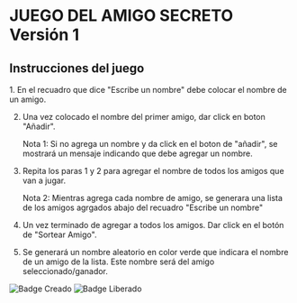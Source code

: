 <h1>JUEGO DEL AMIGO SECRETO Versión 1 </h1>

  <h2> Instrucciones del juego </h2>
1. En el recuadro que dice "Escribe un nombre" debe colocar el nombre de un amigo.
   
2. Una vez colocado el nombre del primer amigo, dar click en boton "Añadir".

   Nota 1: Si no agrega un nombre y da click en el boton de "añadir", se mostrará un mensaje indicando que debe agregar un nombre.
   
4. Repita los paras 1 y 2 para agregar el nombre de todos los amigos que van a jugar.

    Nota 2: Mientras agrega cada nombre de amigo, se generara una lista de los amigos agrgados abajo del recuadro "Escribe un nombre"

6. Un vez terminado de agregar a todos los amigos. Dar click en el botón de "Sortear Amigo".
   
7. Se generará un nombre aleatorio en color verde que indicara el nombre de un amigo de la lista. Este nombre será del amigo seleccionado/ganador.

![Badge Creado](https://img.shields.io/badge/CREADO%20POR-CESAR%20JUSEPE%20SALAZAR-blue)
![Badge Liberado](https://img.shields.io/badge/STATUS-LIBERADO%20VERSION%201-green)


